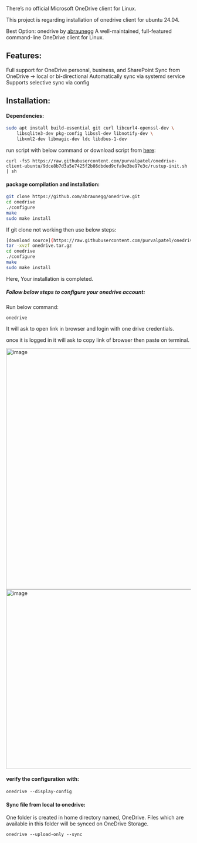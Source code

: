 There’s no official Microsoft OneDrive client for Linux.

This project is regarding installation of onedrive client for ubuntu 24.04. 

Best Option: onedrive by [abraunegg](https://github.com/abraunegg/onedrive)
A well-maintained, full-featured command-line OneDrive client for Linux.

Features:
-------------
Full support for OneDrive personal, business, and SharePoint
Sync from OneDrive → local or bi-directional
Automatically sync via systemd service
Supports selective sync via config

Installation:
------------------

#### Dependencies:
```bash
sudo apt install build-essential git curl libcurl4-openssl-dev \
    libsqlite3-dev pkg-config libssl-dev libnotify-dev \
    libxml2-dev libmagic-dev ldc libdbus-1-dev
```
run script with below command or download script from [here](https://raw.githubusercontent.com/purvalpatel/onedrive-client-ubuntu/9dce8b7d3a5e7425f2b86dbded9cfa9e3be97e3c/rustup-init.sh):
```
curl -fsS https://raw.githubusercontent.com/purvalpatel/onedrive-client-ubuntu/9dce8b7d3a5e7425f2b86dbded9cfa9e3be97e3c/rustup-init.sh | sh
```
#### package compilation and installation:
```bash
git clone https://github.com/abraunegg/onedrive.git
cd onedrive
./configure
make
sudo make install
```
If git clone not working then use below steps:
```bash
[download source](https://raw.githubusercontent.com/purvalpatel/onedrive-client-ubuntu/9dce8b7d3a5e7425f2b86dbded9cfa9e3be97e3c/onedrive.tar.gz)
tar -xvzf onedrive.tar.gz
cd onedrive
./configure
make
sudo make install
```
Here, Your installation is completed.

##### Follow below steps to configure your onedrive account:

Run below command:
```
onedrive
```
It will ask to open link in browser and login with one drive credentials. 

once it is logged in it will ask to copy link of browser then paste on terminal.

<img width="1915" height="658" alt="image" src="https://github.com/user-attachments/assets/974810cb-08bb-4661-80aa-2fe255bf8cf9" />

<img width="1872" height="490" alt="image" src="https://github.com/user-attachments/assets/503ce3cc-1652-47c3-82d4-0ad6b6d09f1e" />

#### verify the configuration with:
```
onedrive --display-config
```

#### Sync file from local to onedrive:

One folder is created in home directory named, OneDrive.
Files which are available in this folder will be synced on OneDrive Storage.

```
onedrive --upload-only --sync
```
